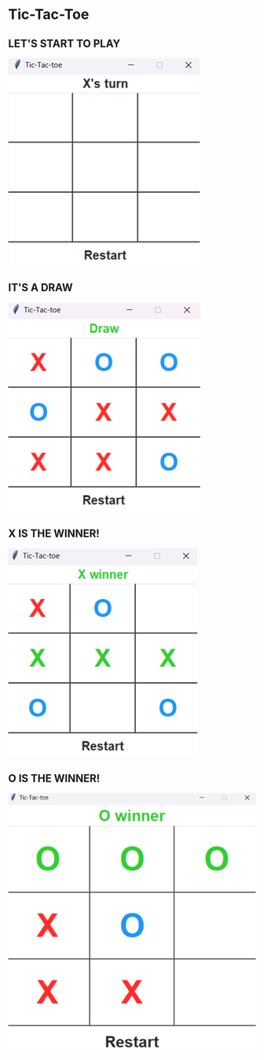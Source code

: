 # Tic-Tac-Toe

## LET'S START TO PLAY

![](https://github.com/ksyaren/Tic-Tac-Toe/blob/main/start.png)

## IT'S A DRAW 

![](https://github.com/ksyaren/Tic-Tac-Toe/blob/main/draw.png)

## X IS THE WINNER!

![](https://github.com/ksyaren/Tic-Tac-Toe/blob/main/x_winner.png)

## O IS THE WINNER!

![](https://github.com/ksyaren/Tic-Tac-Toe/blob/main/0_winner.png)
